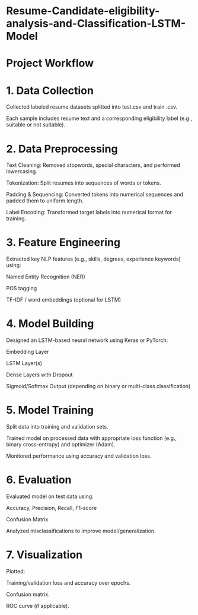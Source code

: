 # Resume-Candidate-eligibility-analysis-and-Classification-LSTM-Model
# Project Workflow

# 1. Data Collection
Collected labeled resume datasets splitted into test.csv and train .csv.

Each sample includes resume text and a corresponding eligibility label (e.g., suitable or not suitable).

# 2. Data Preprocessing
Text Cleaning: Removed stopwords, special characters, and performed lowercasing.

Tokenization: Split resumes into sequences of words or tokens.

Padding & Sequencing: Converted tokens into numerical sequences and padded them to uniform length.

Label Encoding: Transformed target labels into numerical format for training.

# 3. Feature Engineering
Extracted key NLP features (e.g., skills, degrees, experience keywords) using:

Named Entity Recognition (NER)

POS tagging

TF-IDF / word embeddings (optional for LSTM)

# 4. Model Building
Designed an LSTM-based neural network using Keras or PyTorch:

Embedding Layer

LSTM Layer(s)

Dense Layers with Dropout

Sigmoid/Softmax Output (depending on binary or multi-class classification)

# 5. Model Training
Split data into training and validation sets.

Trained model on processed data with appropriate loss function (e.g., binary cross-entropy) and optimizer (Adam).

Monitored performance using accuracy and validation loss.

# 6. Evaluation
Evaluated model on test data using:

Accuracy, Precision, Recall, F1-score

Confusion Matrix

Analyzed misclassifications to improve model/generalization.

# 7. Visualization
Plotted:

Training/validation loss and accuracy over epochs.

Confusion matrix.

ROC curve (if applicable).



